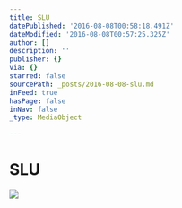 ```yaml
---
title: SLU
datePublished: '2016-08-08T00:58:18.491Z'
dateModified: '2016-08-08T00:57:25.325Z'
author: []
description: ''
publisher: {}
via: {}
starred: false
sourcePath: _posts/2016-08-08-slu.md
inFeed: true
hasPage: false
inNav: false
_type: MediaObject

---
```

# SLU
![](https://the-grid-user-content.s3-us-west-2.amazonaws.com/d600d3d3-607e-4e46-bf05-47b0c855ce2f.jpg)